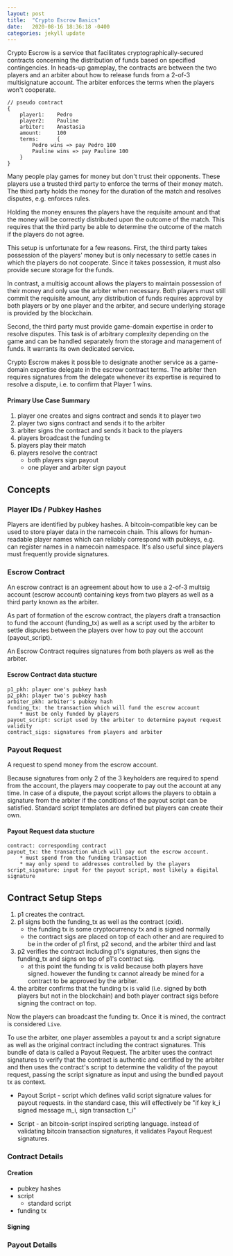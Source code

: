 ```yaml
---
layout: post
title:  "Crypto Escrow Basics"
date:   2020-08-16 18:36:18 -0400
categories: jekyll update
---
```


Crypto Escrow is a service that facilitates cryptographically-secured contracts concerning the distribution of funds based on specified contingencies. In heads-up gameplay, the contracts are between the two players and an arbiter about how to release funds from a 2-of-3 multisignature account. The arbiter enforces the terms when the players won't cooperate.
```
// pseudo contract
{
    player1:    Pedro
    player2:    Pauline
    arbiter:    Anastasia
    amount:     100  
    terms:      {
        Pedro wins => pay Pedro 100
        Pauline wins => pay Pauline 100
    }
}
```

Many people play games for money but don't trust their opponents. These players use a trusted third party to enforce the terms of their money match. The third party holds the money for the duration of the match and resolves disputes, e.g. enforces rules.

Holding the money ensures the players have the requisite amount and that the money will be correctly distributed upon the outcome of the match. This requires that the third party be able to determine the outcome of the match if the players do not agree. 

This setup is unfortunate for a few reasons. First, the third party takes possession of the players' money but is only necessary to settle cases in which the players do not cooperate. Since it takes possession, it must also provide secure storage for the funds.

In contrast, a multisig account allows the players to maintain possession of their money and only use the arbiter when necessary. Both players must still commit the requisite amount, any distribution of funds requires approval by both players or by one player and the arbiter, and secure underlying storage is provided by the blockchain.

Second, the third party must provide game-domain expertise in order to resolve disputes. This task is of arbitrary complexity depending on the game and can be handled separately from the storage and management of funds. It warrants its own dedicated service. 

Crypto Escrow makes it possible to designate another service as a game-domain expertise delegate in the escrow contract terms. The arbiter then requires signatures from the delegate whenever its expertise is required to resolve a dispute, i.e. to confirm that Player 1 wins. 

#### Primary Use Case Summary

1. player one creates and signs contract and sends it to player two
2. player two signs contract and sends it to the arbiter
3. arbiter signs the contract and sends it back to the players
4. players broadcast the funding tx
5. players play their match
6. players resolve the contract
    * both players sign payout
    * one player and arbiter sign payout

## Concepts

### Player IDs / Pubkey Hashes 
Players are identified by pubkey hashes. A bitcoin-compatible key can be used to store player data in the namecoin chain. This allows for human-readable player names which can reliably correspond with pubkeys, e.g. can register names in a namecoin namespace. It's also useful since players must frequently provide signatures.

### Escrow Contract 
An escrow contract is an agreement about how to use a 2-of-3 multsig account (escrow account) containing keys from two players as well as a third party known as the arbiter. 

As part of formation of the escrow contract, the players draft a transaction to fund the account (funding_tx) as well as a script used by the arbiter to settle disputes between the players over how to pay out the account (payout_script). 

An Escrow Contract requires signatures from both players as well as the arbiter.

#### Escrow Contract data stucture
```
p1_pkh: player one's pubkey hash 
p2_pkh: player two's pubkey hash
arbiter_pkh: arbiter's pubkey hash
funding_tx: the transaction which will fund the escrow account
    * must be only funded by players
payout_script: script used by the arbiter to determine payout request validity
contract_sigs: signatures from players and arbiter
```

### Payout Request
A request to spend money from the escrow account. 

Because signatures from only 2 of the 3 keyholders are required to spend from the account, the players may cooperate to pay out the account at any time. In case of a dispute, the payout script allows the players to obtain a signature from the arbiter if the conditions of the payout script can be satisfied. Standard script templates are defined but players can create their own.

#### Payout Request data stucture
```
contract: corresponding contract
payout_tx: the transaction which will pay out the escrow account. 
    * must spend from the funding transaction 
    * may only spend to addresses controlled by the players
script_signature: input for the payout script, most likely a digital signature
```

## Contract Setup Steps
1. p1 creates the contract.
1. p1 signs both the funding_tx as well as the contract (cxid). 
    * the funding tx is some cryptocurrency tx and is signed normally
    * the contract sigs are placed on top of each other and are required to be in the order of p1 first, p2 second, and the arbiter third and last
1. p2 verifies the contract including p1's signatures, then signs the funding_tx and signs on top of p1's contract sig.
    * at this point the funding tx is valid because both players have signed. however the funding tx cannot already be mined for a contract to be approved by the arbiter.
1. the arbiter confirms that the funding tx is valid (i.e. signed by both players but not in the blockchain) and both player contract sigs before signing the contract on top. 

Now the players can broadcast the funding tx. Once it is mined, the contract is considered `Live`.


To use the arbiter, one player assembles a payout tx and a script signature as well as the original contract including the contract signatures. This bundle of data is called a Payout Request. The arbiter uses the contract signatures to verify that the contract is authentic and certified by the arbiter and then uses the contract's script to determine the validity of the payout request, passing the script signature as input and using the bundled payout tx as context.

* Payout Script - script which defines valid script signature values for payout requests. in the standard case, this will effectively be "if key k_i signed message m_i, sign transaction t_i"

* Script - an bitcoin-script inspired scripting language. instead of validating bitcoin transaction signatures, it validates Payout Request signatures.

### Contract Details
#### Creation
* pubkey hashes
* script
    * standard script
* funding tx
#### Signing
### Payout Details
